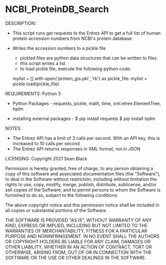 # NCBI_ProteinDB_Search

DESCRIPTION:
- This script runs get requests to the Entrez API to get
a full list of human protein accession numbers from NCBI's protein database
- Writes the accession numbers to a pickle file
	- pickled files are python data structures that can be written to files
	- this script writes a list
	- to load pickle file, execute the following python code:

	 mylist = []
	 with open('protein_gis.pkl', 'rb') as pickle_file:
	    mylist = pickle.load(pickle_file)

REQUIREMENTS:
Python 3
- Python Packages -
requests, pickle, math, time, xml.etree.ElementTree, tqdm

- installing external packages -
$ pip install requests
$ pip install tqdm

NOTES:
- The Entrez API has a limit of 3 calls per second. With an API key, this is increased to 10 calls per second
- The Entrez API returns responses in XML format, not in JSON

LICENSING:
Copyright 2021 Sean Black

Permission is hereby granted, free of charge, to any person obtaining a copy of this software and associated documentation files (the "Software"), to deal in the Software without restriction, including without limitation the rights to use, copy, modify, merge, publish, distribute, sublicense, and/or sell copies of the Software, and to permit persons to whom the Software is furnished to do so, subject to the following conditions:

The above copyright notice and this permission notice shall be included in all copies or substantial portions of the Software.

THE SOFTWARE IS PROVIDED "AS IS", WITHOUT WARRANTY OF ANY KIND, EXPRESS OR IMPLIED, INCLUDING BUT NOT LIMITED TO THE WARRANTIES OF MERCHANTABILITY, FITNESS FOR A PARTICULAR PURPOSE AND NONINFRINGEMENT. IN NO EVENT SHALL THE AUTHORS OR COPYRIGHT HOLDERS BE LIABLE FOR ANY CLAIM, DAMAGES OR OTHER LIABILITY, WHETHER IN AN ACTION OF CONTRACT, TORT OR OTHERWISE, ARISING FROM, OUT OF OR IN CONNECTION WITH THE SOFTWARE OR THE USE OR OTHER DEALINGS IN THE SOFTWARE.
